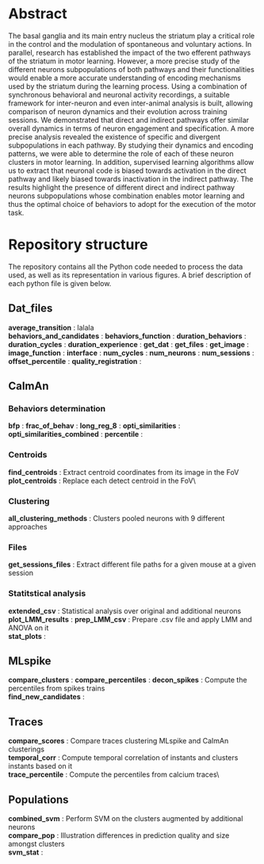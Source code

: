 # Abstract
The basal ganglia and its main entry nucleus the striatum play a critical role in the control and the modulation of spontaneous and voluntary actions. 
In parallel, research has established the impact of the two efferent pathways of the striatum in motor learning. However, a more precise study of the different neurons subpopulations of both pathways and their functionalities would
enable a more accurate understanding of encoding mechanisms used by the striatum during the
learning process. Using a combination of synchronous behavioral and neuronal activity 
recordings, a suitable framework for inter-neuron and even inter-animal analysis is built, allowing
comparison of neuron dynamics and their evolution across training sessions. We demonstrated
that direct and indirect pathways offer similar overall dynamics in terms of neuron engagement
and specification. A more precise analysis revealed the existence of specific and divergent 
subpopulations in each pathway. By studying their dynamics and encoding patterns, we were able
to determine the role of each of these neuron clusters in motor learning. In addition, supervised learning algorithms allow us to extract that neuronal code is biased towards activation in
the direct pathway and likely biased towards inactivation in the indirect pathway. The results
highlight the presence of different direct and indirect pathway neurons subpopulations whose
combination enables motor learning and thus the optimal choice of behaviors to adopt for the
execution of the motor task.


# Repository structure
The repository contains all the Python code needed to process the data used, as well as its representation in various figures. A brief description of each python file is given below.

## Dat_files
**average_transition** : lalala\
**behaviors_and_candidates** : 
**behaviors_function** :
**duration_behaviors** :
**duration_cycles** :
**duration_experience** :
**get_dat** :
**get_files** :
**get_image** :
**image_function** :
**interface** :
**num_cycles** :
**num_neurons** :
**num_sessions** :
**offset_percentile** :
**quality_registration** :

## CaImAn

### Behaviors determination

**bfp** : 
**frac_of_behav** : 
**long_reg_8** : 
**opti_similarities** : 
**opti_similarities_combined** : 
**percentile** : 

### Centroids

**find_centroids** : Extract centroid coordinates from its image in the FoV\
**plot_centroids** : Replace each detect centroid in the FoV\

### Clustering

**all_clustering_methods** : Clusters pooled neurons with 9 different approaches

### Files

**get_sessions_files** : Extract different file paths for a given mouse at a given session

### Statitstical analysis

**extended_csv** : Statistical analysis over original and additional neurons\
**plot_LMM_results** : 
**prep_LMM_csv** : Prepare .csv file and apply LMM and ANOVA on it\
**stat_plots** : 

## MLspike

**compare_clusters** : 
**compare_percentiles** : 
**decon_spikes** : Compute the percentiles from spikes trains\
**find_new_candidates** : 

## Traces

**compare_scores** : Compare traces clustering MLspike and CaImAn clusterings\
**temporal_corr** : Compute temporal correlation of instants and clusters instants based on it \
**trace_percentile** : Compute the percentiles from calcium traces\

## Populations

**combined_svm** : Perform SVM on the clusters augmented by additional neurons\
**compare_pop** : Illustration differences in prediction quality and size amongst clusters\
**svm_stat** : 


